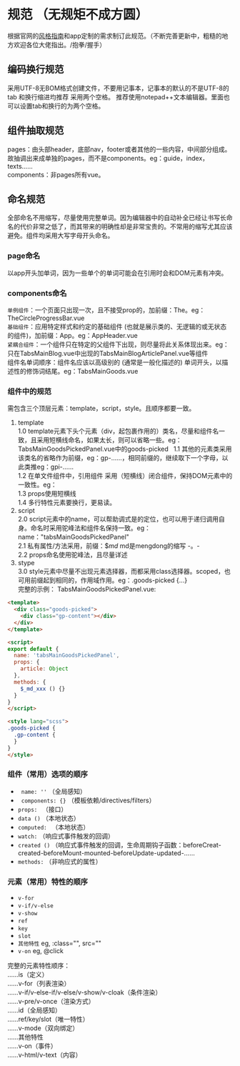 # 规范 （无规矩不成方圆）
根据官网的[风格指南](https://cn.vuejs.org/v2/style-guide/)和app定制的需求制订此规范。（不断完善更新中，粗糙的地方欢迎各位大佬指出。/抱拳/握手）
## 编码换行规范
采用UTF-8无BOM格式创建文件，不要用记事本，记事本的默认的不是UTF-8的  
tab 和换行缩进均推荐 采用两个空格。
推荐使用notepad++文本编辑器。里面也可以设置tab和换行的为两个空格。
## 组件抽取规范
pages：由头部header，底部nav，footer或者其他的一些内容，中间部分组成。故抽调出来成单独的pages，而不是components。eg：guide，index，texts……  
components：非pages所有vue。
## 命名规范
全部命名不用缩写，尽量使用完整单词。因为编辑器中的自动补全已经让书写长命名的代价非常之低了，而其带来的明确性却是非常宝贵的。不常用的缩写尤其应该避免。组件均采用大写字母开头命名。
### page命名
以app开头加单词，因为一些单个的单词可能会在引用时会和DOM元素有冲突。
### components命名
` 单例组件 `：一个页面只出现一次，且不接受prop的，加前缀：The。eg：TheCircleProgressBar.vue  
` 基础组件 `：应用特定样式和约定的基础组件 (也就是展示类的、无逻辑的或无状态的组件)，加前缀：App。eg：AppHeader.vue  
` 紧耦合组件 `：一个组件只在特定的父组件下出现，则尽量将此关系体现出来。eg：只在TabsMainBlog.vue中出现的TabsMainBlogArticlePanel.vue等组件  
组件名单词顺序：组件名应该以高级别的 (通常是一般化描述的) 单词开头，以描述性的修饰词结尾。eg：TabsMainGoods.vue  
### 组件中的规范
需包含三个顶层元素：template，script，style。且顺序都要一致。  
1. template  
1.0 template元素下头个元素（div，起包裹作用的）类名，尽量和组件名一致，且采用短横线命名，如果太长，则可以省略一些。eg：TabsMainGoodsPickedPanel.vue中的goods-picked  
1.1 其他的元素类采用该类名的省略作为前缀，eg：gp-……，相同前缀的，继续取下一个字母，以此类推eg：gpi-……  
1.2 在单文件组件中，引用组件 采用（短横线）闭合组件，保持DOM元素中的一致性。eg：<the-circle-progress-bar/>   
1.3 props使用短横线  
1.4 多行特性元素要换行，更易读。  
2. script  
2.0 script元素中的name，可以帮助调式是的定位，也可以用于递归调用自身。命名时采用驼峰法和组件名保持一致。eg：name："tabsMainGoodsPickedPanel"  
2.1 私有属性/方法采用，前缀：$_md_ md是mengdong的缩写 -。-  
2.2 props命名使用驼峰法，且尽量详述  
3. stype  
3.0 style元素中尽量不出现元素选择器，而都采用class选择器。scoped，也可用前缀起到相同的，作用域作用。eg：.goods-picked {...}  
完整的示例：
TabsMainGoodsPickedPanel.vue:
``` html
<template>
  <div class="goods-picked">
    <div class="gp-content"></div>
  </div>
</template>

<script>
export default {
  name: 'tabsMainGoodsPickedPanel',
  props: {
    article: Object
  },
  methods: {
    $_md_xxx () {}
  }
}
</script>

<style lang="scss">
.goods-picked {
  .gp-content {
  }
}
</style>
```
### 组件（常用）选项的顺序
* ` name: ''` （全局感知）  
* ` components: {}` （模板依赖/directives/filters）  
* ` props:  ` （接口）  
* ` data () ` （本地状态）  
* ` computed:  ` （本地状态）  
* ` watch: ` （响应式事件触发的回调）  
* ` created () ` （响应式事件触发的回调，生命周期钩子函数：beforeCreat-created-beforeMount-mounted-beforeUpdate-updated-……  
* ` methods: ` （非响应式的属性）  
### 元素（常用）特性的顺序
* ` v-for `    
* ` v-if/v-else `  
* ` v-show `  
* ` ref `  
* ` key `  
* ` slot `  
* ` 其他特性 ` eg, :class="", src=""  
* ` v-on ` eg, @click  

完整的元素特性顺序：  
……is（定义）  
……v-for（列表渲染）  
……v-if/v-else-if/v-else/v-show/v-cloak（条件渲染）  
……v-pre/v-once（渲染方式）  
……id（全局感知）  
……ref/key/slot（唯一特性）  
……v-mode（双向绑定）  
……其他特性   
……v-on（事件）  
……v-html/v-text（内容）  
  


